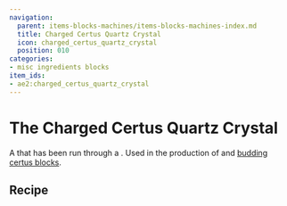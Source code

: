 ```yaml
---
navigation:
  parent: items-blocks-machines/items-blocks-machines-index.md
  title: Charged Certus Quartz Crystal
  icon: charged_certus_quartz_crystal
  position: 010
categories:
- misc ingredients blocks
item_ids:
- ae2:charged_certus_quartz_crystal
---
```


# The Charged Certus Quartz Crystal

<ItemImage id="charged_certus_quartz_crystal" scale="4" />

A <ItemLink id="certus_quartz_crystal" /> that has been run through a <ItemLink id="charger" />. Used in the production of
<ItemLink id="fluix_crystal" /> and [budding certus blocks](../items-blocks-machines/budding_certus.md).

## Recipe

<RecipeFor id="charged_certus_quartz_crystal" />
